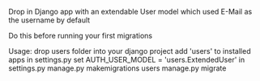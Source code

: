 Drop in Django app with an extendable User model which used E-Mail as the username by default

Do this before running your first migrations

Usage:
  drop users folder into your django project
  add 'users' to installed apps in settings.py
  set AUTH_USER_MODEL = 'users.ExtendedUser' in settings.py
  manage.py makemigrations users
  manage.py migrate